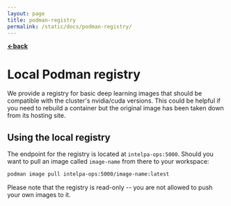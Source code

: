 ```yaml
---
layout: page
title: podman-registry
permalink: /static/docs/podman-registry/
---
```


[**<-back**](/static/docs)  

# Local Podman registry 

We provide a registry for basic deep learning images that should be compatible with the cluster's nvidia/cuda versions. This could be helpful if you need to rebuild a container but the original image has been taken down from its hosting site.


## Using the local registry

The endpoint for the registry is located at `intelpa-ops:5000`. Should you want to pull an image  called `image-name` from there to your workspace:
```bash
podman image pull intelpa-ops:5000/image-name:latest

```
Please note that the registry is read-only -- you are not allowed to push your own images to it.